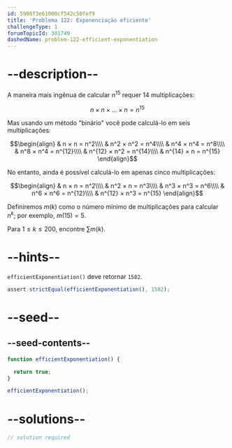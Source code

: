 ```yaml
---
id: 5900f3e61000cf542c50fef9
title: 'Problema 122: Exponenciação eficiente'
challengeType: 1
forumTopicId: 301749
dashedName: problem-122-efficient-exponentiation
---
```


# --description--

A maneira mais ingênua de calcular $n^{15}$ requer 14 multiplicações:

$$n × n × \ldots × n = n^{15}$$

Mas usando um método "binário" você pode calculá-lo em seis multiplicações:

$$\begin{align}
  & n × n = n^2\\\\
  & n^2 × n^2 = n^4\\\\
  & n^4 × n^4 = n^8\\\\
  & n^8 × n^4 = n^{12}\\\\
  & n^{12} × n^2 = n^{14}\\\\
  & n^{14} × n = n^{15}
\end{align}$$

No entanto, ainda é possível calculá-lo em apenas cinco multiplicações:

$$\begin{align}
  & n × n = n^2\\\\
  & n^2 × n = n^3\\\\
  & n^3 × n^3 = n^6\\\\
  & n^6 × n^6 = n^{12}\\\\
  & n^{12} × n^3 = n^{15}
\end{align}$$

Definiremos $m(k)$ como o número mínimo de multiplicações para calcular $n^k$; por exemplo, $m(15) = 5$.

Para $1 ≤ k ≤ 200$, encontre $\sum{m(k)}$.

# --hints--

`efficientExponentiation()` deve retornar `1582`.

```js
assert.strictEqual(efficientExponentiation(), 1582);
```

# --seed--

## --seed-contents--

```js
function efficientExponentiation() {

  return true;
}

efficientExponentiation();
```

# --solutions--

```js
// solution required
```
